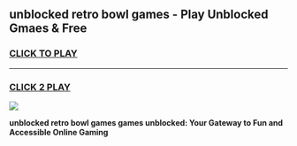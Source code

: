 
## unblocked retro bowl games - Play Unblocked Gmaes & Free
<h3>
<a href="https://news.freeplayer.one?title=unblocked_retro_bowl_games&ref=16F">CLICK TO PLAY</a></h3>
<hr>

<h3>
<a href="https://news.freeplayer.one?title=unblocked_retro_bowl_games&ref=16F">CLICK 2 PLAY</a>
  
</h3>

<a href="https://news.freeplayer.one?title=unblocked_retro_bowl_games&ref=16F/"><img src="https://clearcache.store/games.png"></a>


**unblocked retro bowl games games unblocked: Your Gateway to Fun and Accessible Online Gaming**
